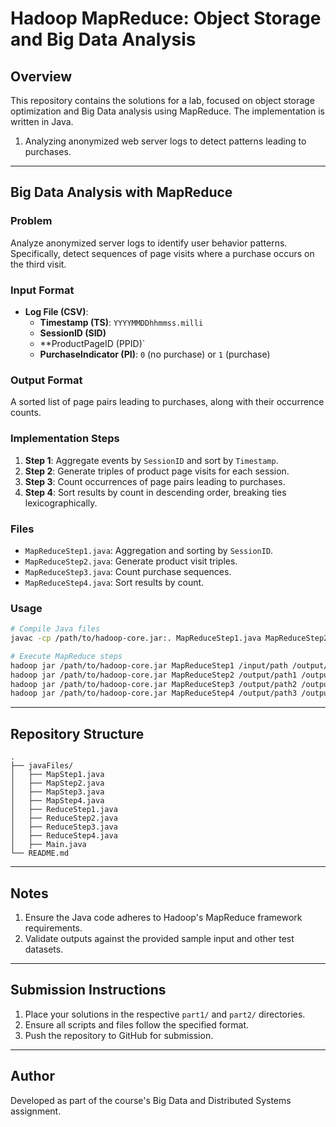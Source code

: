 
# Hadoop MapReduce: Object Storage and Big Data Analysis

## Overview
This repository contains the solutions for a lab, focused on object storage optimization and Big Data analysis using MapReduce. The implementation is written in Java.
1. Analyzing anonymized web server logs to detect patterns leading to purchases.
----
## Big Data Analysis with MapReduce

### Problem
Analyze anonymized server logs to identify user behavior patterns. Specifically, detect sequences of page visits where a purchase occurs on the third visit.

### Input Format
- **Log File (CSV)**:
  - **Timestamp (TS)**: `YYYYMMDDhhmmss.milli`
  - **SessionID (SID)**
  - **ProductPageID (PPID)`
  - **PurchaseIndicator (PI)**: `0` (no purchase) or `1` (purchase)

### Output Format
A sorted list of page pairs leading to purchases, along with their occurrence counts.

### Implementation Steps
1. **Step 1**: Aggregate events by `SessionID` and sort by `Timestamp`.
2. **Step 2**: Generate triples of product page visits for each session.
3. **Step 3**: Count occurrences of page pairs leading to purchases.
4. **Step 4**: Sort results by count in descending order, breaking ties lexicographically.

### Files
- `MapReduceStep1.java`: Aggregation and sorting by `SessionID`.
- `MapReduceStep2.java`: Generate product visit triples.
- `MapReduceStep3.java`: Count purchase sequences.
- `MapReduceStep4.java`: Sort results by count.

### Usage
```bash
# Compile Java files
javac -cp /path/to/hadoop-core.jar:. MapReduceStep1.java MapReduceStep2.java MapReduceStep3.java MapReduceStep4.java

# Execute MapReduce steps
hadoop jar /path/to/hadoop-core.jar MapReduceStep1 /input/path /output/path1
hadoop jar /path/to/hadoop-core.jar MapReduceStep2 /output/path1 /output/path2
hadoop jar /path/to/hadoop-core.jar MapReduceStep3 /output/path2 /output/path3
hadoop jar /path/to/hadoop-core.jar MapReduceStep4 /output/path3 /output/final_output
```

---

## Repository Structure
```plaintext
.
├── javaFiles/
│   ├── MapStep1.java
│   ├── MapStep2.java
│   ├── MapStep3.java
│   ├── MapStep4.java
│   ├── ReduceStep1.java
│   ├── ReduceStep2.java
│   ├── ReduceStep3.java
│   ├── ReduceStep4.java
│   ├── Main.java
└── README.md

```

---

## Notes
1. Ensure the Java code adheres to Hadoop's MapReduce framework requirements.
2. Validate outputs against the provided sample input and other test datasets.

---

## Submission Instructions
1. Place your solutions in the respective `part1/` and `part2/` directories.
2. Ensure all scripts and files follow the specified format.
3. Push the repository to GitHub for submission.

---

## Author
Developed as part of the course's Big Data and Distributed Systems assignment.
